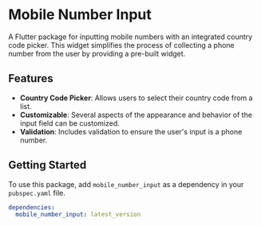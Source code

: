 # Mobile Number Input

A Flutter package for inputting mobile numbers with an integrated country code picker. This widget simplifies the process of collecting a phone number from the user by providing a pre-built widget.

## Features

- **Country Code Picker**: Allows users to select their country code from a list.
- **Customizable**: Several aspects of the appearance and behavior of the input field can be customized.
- **Validation**: Includes validation to ensure the user's input is a phone number.

## Getting Started

To use this package, add `mobile_number_input` as a dependency in your `pubspec.yaml` file.

```yaml
dependencies:
  mobile_number_input: latest_version
